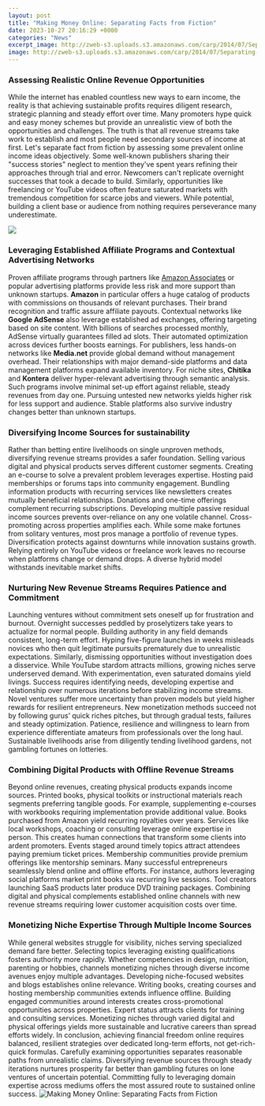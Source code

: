 ```yaml
---
layout: post
title: "Making Money Online: Separating Facts from Fiction"
date: 2023-10-27 20:16:29 +0000
categories: "News"
excerpt_image: http://zweb-s3.uploads.s3.amazonaws.com/carp/2014/07/Separating-Facts-from-Fiction4.21.jpg
image: http://zweb-s3.uploads.s3.amazonaws.com/carp/2014/07/Separating-Facts-from-Fiction4.21.jpg
---
```


### Assessing Realistic Online Revenue Opportunities 
While the internet has enabled countless new ways to earn income, the reality is that achieving sustainable profits requires diligent research, strategic planning and steady effort over time. Many promoters hype quick and easy money schemes but provide an unrealistic view of both the opportunities and challenges. The truth is that all revenue streams take work to establish and most people need secondary sources of income at first. Let's separate fact from fiction by assessing some prevalent online income ideas objectively. 
Some well-known publishers sharing their "success stories" neglect to mention they've spent years refining their approaches through trial and error. Newcomers can't replicate overnight successes that took a decade to build. Similarly, opportunities like freelancing or YouTube videos often feature saturated markets with tremendous competition for scarce jobs and viewers. While potential, building a client base or audience from nothing requires perseverance many underestimate. 

![](https://truemerchant.com/wp-content/uploads/2019/11/38-header.jpg)
### Leveraging Established Affiliate Programs and Contextual Advertising Networks
Proven affiliate programs through partners like [Amazon Associates](https://yt.io.vn/collection/agan) or popular advertising platforms provide less risk and more support than unknown startups. **Amazon** in particular offers a huge catalog of products with commissions on thousands of relevant purchases. Their brand recognition and traffic assure affiliate payouts. 
Contextual networks like **Google AdSense** also leverage established ad exchanges, offering targeting based on site content. With billions of searches processed monthly, AdSense virtually guarantees filled ad slots. Their automated optimization across devices further boosts earnings. 
For publishers, less hands-on networks like **Media.net** provide global demand without management overhead. Their relationships with major demand-side platforms and data management platforms expand available inventory. For niche sites, **Chitika** and **Kontera** deliver hyper-relevant advertising through semantic analysis. 
Such programs involve minimal set-up effort against reliable, steady revenues from day one. Pursuing untested new networks yields higher risk for less support and audience. Stable platforms also survive industry changes better than unknown startups.
### Diversifying Income Sources for sustainability 
Rather than betting entire livelihoods on single unproven methods, diversifying revenue streams provides a safer foundation. Selling various digital and physical products serves different customer segments. Creating an e-course to solve a prevalent problem leverages expertise. Hosting paid memberships or forums taps into community engagement. 
Bundling information products with recurring services like newsletters creates mutually beneficial relationships. Donations and one-time offerings complement recurring subscriptions. Developing multiple passive residual income sources prevents over-reliance on any one volatile channel. Cross-promoting across properties amplifies each. 
While some make fortunes from solitary ventures, most pros manage a portfolio of revenue types. Diversification protects against downturns while innovation sustains growth. Relying entirely on YouTube videos or freelance work leaves no recourse when platforms change or demand drops. A diverse hybrid model withstands inevitable market shifts.
### Nurturing New Revenue Streams Requires Patience and Commitment
Launching ventures without commitment sets oneself up for frustration and burnout. Overnight successes peddled by proselytizers take years to actualize for normal people. Building authority in any field demands consistent, long-term effort. Hyping five-figure launches in weeks misleads novices who then quit legitimate pursuits prematurely due to unrealistic expectations. 
Similarly, dismissing opportunities without investigation does a disservice. While YouTube stardom attracts millions, growing niches serve underserved demand. With experimentation, even saturated domains yield livings. Success requires identifying needs, developing expertise and relationship over numerous iterations before stabilizing income streams. Novel ventures suffer more uncertainty than proven models but yield higher rewards for resilient entrepreneurs.
New monetization methods succeed not by following gurus’ quick riches pitches, but through gradual tests, failures and steady optimization. Patience, resilience and willingness to learn from experience differentiate amateurs from professionals over the long haul. Sustainable livelihoods arise from diligently tending livelihood gardens, not gambling fortunes on lotteries.
### Combining Digital Products with Offline Revenue Streams
Beyond online revenues, creating physical products expands income sources. Printed books, physical toolkits or instructional materials reach segments preferring tangible goods. For example, supplementing e-courses with workbooks requiring implementation provide additional value. Books purchased from Amazon yield recurring royalties over years. 
Services like local workshops, coaching or consulting leverage online expertise in person. This creates human connections that transform some clients into ardent promoters. Events staged around timely topics attract attendees paying premium ticket prices. Membership communities provide premium offerings like mentorship seminars.
Many successful entrepreneurs seamlessly blend online and offline efforts. For instance, authors leveraging social platforms market print books via recurring live sessions. Tool creators launching SaaS products later produce DVD training packages. Combining digital and physical complements established online channels with new revenue streams requiring lower customer acquisition costs over time.
### Monetizing Niche Expertise Through Multiple Income Sources
While general websites struggle for visibility, niches serving specialized demand fare better. Selecting topics leveraging existing qualifications fosters authority more rapidly. Whether competencies in design, nutrition, parenting or hobbies, channels monetizing niches through diverse income avenues enjoy multiple advantages. 
Developing niche-focused websites and blogs establishes online relevance. Writing books, creating courses and hosting membership communities extends influence offline. Building engaged communities around interests creates cross-promotional opportunities across properties. Expert status attracts clients for training and consulting services. Monetizing niches through varied digital and physical offerings yields more sustainable and lucrative careers than spread efforts widely.
In conclusion, achieving financial freedom online requires balanced, resilient strategies over dedicated long-term efforts, not get-rich-quick formulas. Carefully examining opportunities separates reasonable paths from unrealistic claims. Diversifying revenue sources through steady iterations nurtures prosperity far better than gambling futures on lone ventures of uncertain potential. Committing fully to leveraging domain expertise across mediums offers the most assured route to sustained online success.
![Making Money Online: Separating Facts from Fiction](http://zweb-s3.uploads.s3.amazonaws.com/carp/2014/07/Separating-Facts-from-Fiction4.21.jpg)